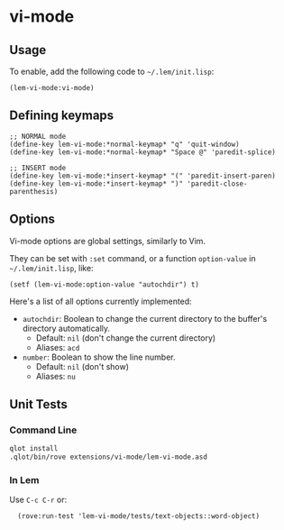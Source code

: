 # vi-mode

## Usage

To enable, add the following code to `~/.lem/init.lisp`:

```common-lisp
(lem-vi-mode:vi-mode)
```

## Defining keymaps

```common-lisp
;; NORMAL mode
(define-key lem-vi-mode:*normal-keymap* "q" 'quit-window)
(define-key lem-vi-mode:*normal-keymap* "Space @" 'paredit-splice)

;; INSERT mode
(define-key lem-vi-mode:*insert-keymap* "(" 'paredit-insert-paren)
(define-key lem-vi-mode:*insert-keymap* ")" 'paredit-close-parenthesis)
```

## Options

Vi-mode options are global settings, similarly to Vim.

They can be set with `:set` command, or a function `option-value` in `~/.lem/init.lisp`, like:

```common-lisp
(setf (lem-vi-mode:option-value "autochdir") t)
```

Here's a list of all options currently implemented:

* `autochdir`: Boolean to change the current directory to the buffer's directory automatically.
  * Default: `nil` (don't change the current directory)
  * Aliases: `acd`
* `number`: Boolean to show the line number.
  * Default: `nil` (don't show)
  * Aliases: `nu`

## Unit Tests
    
### Command Line
    
```bash
qlot install
.qlot/bin/rove extensions/vi-mode/lem-vi-mode.asd
```
    
### In Lem
    
Use `C-c C-r` or:
```common-lisp Example Test
  (rove:run-test 'lem-vi-mode/tests/text-objects::word-object)
```
